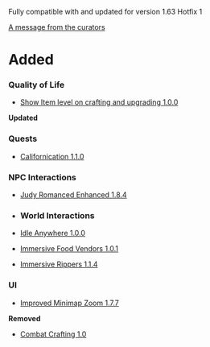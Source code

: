 Fully compatible with and updated for version 1.63 Hotfix 1

[A message from the curators](https://next.nexusmods.com/cyberpunk2077/collections/iszwwe?tab=comments\&commentId=34948)

# Added

### Quality of Life

- [Show Item level on crafting and upgrading 1.0.0](https://www.nexusmods.com/cyberpunk2077/mods/8701)

**Updated**

### Quests

- [Californication 1.1.0](https://www.nexusmods.com/cyberpunk2077/mods/7833)

### NPC Interactions

- [Judy Romanced Enhanced 1.8.4](https://www.nexusmods.com/cyberpunk2077/mods/4508)

- ### World Interactions

- [Idle Anywhere 1.0.0](https://www.nexusmods.com/cyberpunk2077/mods/8038)
  
- [Immersive Food Vendors 1.0.1](https://www.nexusmods.com/cyberpunk2077/mods/7322)
  
- [Immersive Rippers 1.1.4](https://www.nexusmods.com/cyberpunk2077/mods/7064)

### UI

- [Improved Minimap Zoom 1.7.7](https://www.nexusmods.com/cyberpunk2077/mods/2959)

**Removed**

- [Combat Crafting 1.0](https://www.nexusmods.com/cyberpunk2077/mods/4928)
